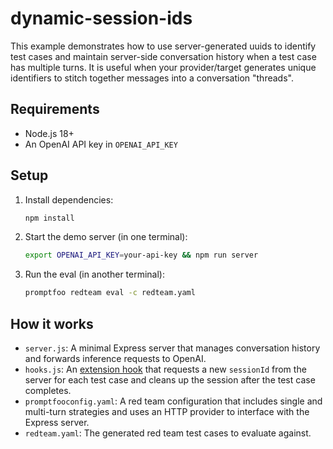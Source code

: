 # dynamic-session-ids

This example demonstrates how to use server-generated uuids to identify test cases and maintain server-side conversation history when a test case has multiple turns. It is useful when your provider/target generates unique identifiers to stitch together messages into a conversation "threads".

## Requirements

- Node.js 18+
- An OpenAI API key in `OPENAI_API_KEY`

## Setup

1. Install dependencies:

   ```bash
   npm install
   ```

2. Start the demo server (in one terminal):

   ```bash
   export OPENAI_API_KEY=your-api-key && npm run server
   ```

3. Run the eval (in another terminal):

   ```bash
   promptfoo redteam eval -c redteam.yaml
   ```

## How it works

- `server.js`: A minimal Express server that manages conversation history and forwards inference requests to OpenAI.
- `hooks.js`: An [extension hook](https://www.promptfoo.dev/docs/configuration/reference/#extension-hooks) that requests a new `sessionId` from the server for each test case and cleans up the session after the test case completes.
- `promptfooconfig.yaml`: A red team configuration that includes single and multi-turn strategies and uses an HTTP provider to interface with the Express server.
- `redteam.yaml`: The generated red team test cases to evaluate against.
